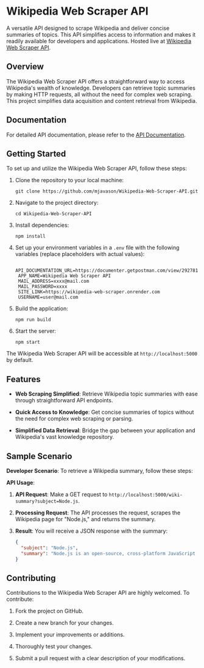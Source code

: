 # Wikipedia Web Scraper API

A versatile API designed to scrape Wikipedia and deliver concise summaries of topics. This API simplifies access to information and makes it readily available for developers and applications. Hosted live at [Wikipedia Web Scraper API](https://wikipedia-web-scraper.onrender.com).

## Overview

The Wikipedia Web Scraper API offers a straightforward way to access Wikipedia's wealth of knowledge. Developers can retrieve topic summaries by making HTTP requests, all without the need for complex web scraping. This project simplifies data acquisition and content retrieval from Wikipedia.

## Documentation

For detailed API documentation, please refer to the [API Documentation](https://documenter.getpostman.com/view/29278179/2s9YR6ZtEC).


## Getting Started

To set up and utilize the Wikipedia Web Scraper API, follow these steps:

1. Clone the repository to your local machine:

   ```shell
   git clone https://github.com/mjavason/Wikipedia-Web-Scraper-API.git
   ```

2. Navigate to the project directory:

   ```shell
   cd Wikipedia-Web-Scraper-API
   ```

3. Install dependencies:

   ```shell
   npm install
   ```

4. Set up your environment variables in a `.env` file with the following variables (replace placeholders with actual values):

   ```env
    API_DOCUMENTATION_URL=https://documenter.getpostman.com/view/29278179/2s9YR6ZtEC
    APP_NAME=Wikipedia Web Scraper API
    MAIL_ADDRESS=xxxx@mail.com
    MAIL_PASSWORD=xxxx
    SITE_LINK=https://wikipedia-web-scraper.onrender.com
    USERNAME=user@mail.com
   ```

5. Build the application:

   ```shell
   npm run build
   ```

6. Start the server:

   ```shell
   npm start
   ```

The Wikipedia Web Scraper API will be accessible at `http://localhost:5000` by default.

## Features

- **Web Scraping Simplified**: Retrieve Wikipedia topic summaries with ease through straightforward API endpoints.

- **Quick Access to Knowledge**: Get concise summaries of topics without the need for complex web scraping or parsing.

- **Simplified Data Retrieval**: Bridge the gap between your application and Wikipedia's vast knowledge repository.

## Sample Scenario

**Developer Scenario**:
To retrieve a Wikipedia summary, follow these steps:

**API Usage**:

1. **API Request**: Make a GET request to `http://localhost:5000/wiki-summary?subject=Node.js`.

2. **Processing Request**: The API processes the request, scrapes the Wikipedia page for "Node.js," and returns the summary.

3. **Result**: You will receive a JSON response with the summary:

   ```json
   {
     "subject": "Node.js",
     "summary": "Node.js is an open-source, cross-platform JavaScript runtime environment that executes JavaScript code outside of a web browser."
   }
   ```


## Contributing

Contributions to the Wikipedia Web Scraper API are highly welcomed. To contribute:

1. Fork the project on GitHub.

2. Create a new branch for your changes.

3. Implement your improvements or additions.

4. Thoroughly test your changes.

5. Submit a pull request with a clear description of your modifications.
